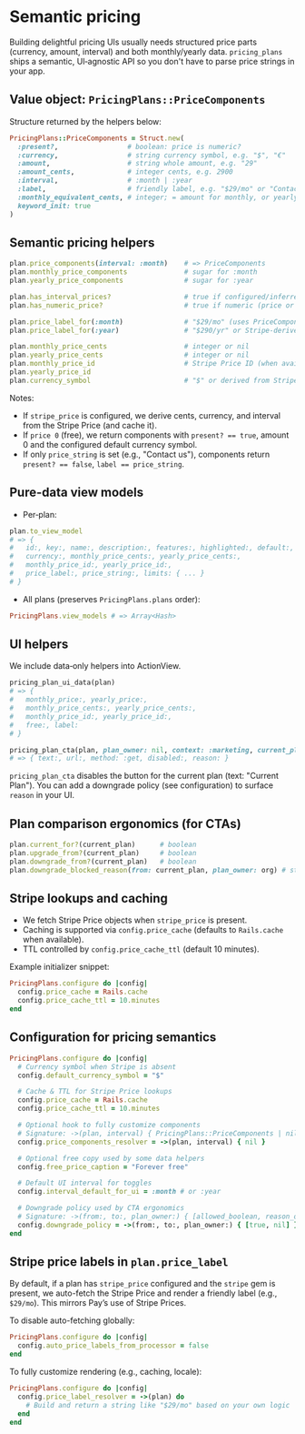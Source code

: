 # Semantic pricing

Building delightful pricing UIs usually needs structured price parts (currency, amount, interval) and both monthly/yearly data. `pricing_plans` ships a semantic, UI‑agnostic API so you don't have to parse price strings in your app.

## Value object: `PricingPlans::PriceComponents`

Structure returned by the helpers below:

```ruby
PricingPlans::PriceComponents = Struct.new(
  :present?,                 # boolean: price is numeric?
  :currency,                 # string currency symbol, e.g. "$", "€"
  :amount,                   # string whole amount, e.g. "29"
  :amount_cents,             # integer cents, e.g. 2900
  :interval,                 # :month | :year
  :label,                    # friendly label, e.g. "$29/mo" or "Contact"
  :monthly_equivalent_cents, # integer; = amount for monthly, or yearly/12 rounded
  keyword_init: true
)
```

## Semantic pricing helpers

```ruby
plan.price_components(interval: :month)    # => PriceComponents
plan.monthly_price_components              # sugar for :month
plan.yearly_price_components               # sugar for :year

plan.has_interval_prices?                  # true if configured/inferred
plan.has_numeric_price?                    # true if numeric (price or stripe_price)

plan.price_label_for(:month)               # "$29/mo" (uses PriceComponents)
plan.price_label_for(:year)                # "$290/yr" or Stripe-derived

plan.monthly_price_cents                   # integer or nil
plan.yearly_price_cents                    # integer or nil
plan.monthly_price_id                      # Stripe Price ID (when available)
plan.yearly_price_id
plan.currency_symbol                       # "$" or derived from Stripe
```

Notes:

- If `stripe_price` is configured, we derive cents, currency, and interval from the Stripe Price (and cache it).
- If `price 0` (free), we return components with `present? == true`, amount 0 and the configured default currency symbol.
- If only `price_string` is set (e.g., "Contact us"), components return `present? == false`, `label == price_string`.

## Pure-data view models

- Per‑plan:

```ruby
plan.to_view_model
# => {
#   id:, key:, name:, description:, features:, highlighted:, default:, free:,
#   currency:, monthly_price_cents:, yearly_price_cents:,
#   monthly_price_id:, yearly_price_id:,
#   price_label:, price_string:, limits: { ... }
# }
```

- All plans (preserves `PricingPlans.plans` order):

```ruby
PricingPlans.view_models # => Array<Hash>
```

## UI helpers

We include data‑only helpers into ActionView.

```ruby
pricing_plan_ui_data(plan)
# => {
#   monthly_price:, yearly_price:,
#   monthly_price_cents:, yearly_price_cents:,
#   monthly_price_id:, yearly_price_id:,
#   free:, label:
# }

pricing_plan_cta(plan, plan_owner: nil, context: :marketing, current_plan: nil)
# => { text:, url:, method: :get, disabled:, reason: }
```

`pricing_plan_cta` disables the button for the current plan (text: "Current Plan"). You can add a downgrade policy (see configuration) to surface `reason` in your UI.

## Plan comparison ergonomics (for CTAs)

```ruby
plan.current_for?(current_plan)      # boolean
plan.upgrade_from?(current_plan)     # boolean
plan.downgrade_from?(current_plan)   # boolean
plan.downgrade_blocked_reason(from: current_plan, plan_owner: org) # string | nil
```

## Stripe lookups and caching

- We fetch Stripe Price objects when `stripe_price` is present.
- Caching is supported via `config.price_cache` (defaults to `Rails.cache` when available).
- TTL controlled by `config.price_cache_ttl` (default 10 minutes).

Example initializer snippet:

```ruby
PricingPlans.configure do |config|
  config.price_cache = Rails.cache
  config.price_cache_ttl = 10.minutes
end
```

## Configuration for pricing semantics

```ruby
PricingPlans.configure do |config|
  # Currency symbol when Stripe is absent
  config.default_currency_symbol = "$"

  # Cache & TTL for Stripe Price lookups
  config.price_cache = Rails.cache
  config.price_cache_ttl = 10.minutes

  # Optional hook to fully customize components
  # Signature: ->(plan, interval) { PricingPlans::PriceComponents | nil }
  config.price_components_resolver = ->(plan, interval) { nil }

  # Optional free copy used by some data helpers
  config.free_price_caption = "Forever free"

  # Default UI interval for toggles
  config.interval_default_for_ui = :month # or :year

  # Downgrade policy used by CTA ergonomics
  # Signature: ->(from:, to:, plan_owner:) { [allowed_boolean, reason_or_nil] }
  config.downgrade_policy = ->(from:, to:, plan_owner:) { [true, nil] }
end
```

## Stripe price labels in `plan.price_label`

By default, if a plan has `stripe_price` configured and the `stripe` gem is present, we auto-fetch the Stripe Price and render a friendly label (e.g., `$29/mo`). This mirrors Pay’s use of Stripe Prices.


To disable auto-fetching globally:

```ruby
PricingPlans.configure do |config|
  config.auto_price_labels_from_processor = false
end
```

To fully customize rendering (e.g., caching, locale):

```ruby
PricingPlans.configure do |config|
  config.price_label_resolver = ->(plan) do
    # Build and return a string like "$29/mo" based on your own logic
  end
end
```